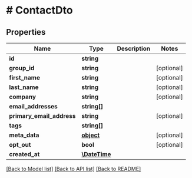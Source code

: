 # # ContactDto

## Properties

Name | Type | Description | Notes
------------ | ------------- | ------------- | -------------
**id** | **string** |  | 
**group_id** | **string** |  | [optional] 
**first_name** | **string** |  | [optional] 
**last_name** | **string** |  | [optional] 
**company** | **string** |  | [optional] 
**email_addresses** | **string[]** |  | 
**primary_email_address** | **string** |  | [optional] 
**tags** | **string[]** |  | 
**meta_data** | [**object**]() |  | [optional] 
**opt_out** | **bool** |  | [optional] 
**created_at** | [**\DateTime**](\DateTime) |  | 

[[Back to Model list]](../../README#documentation-for-models) [[Back to API list]](../../README#documentation-for-api-endpoints) [[Back to README]](../../README)


